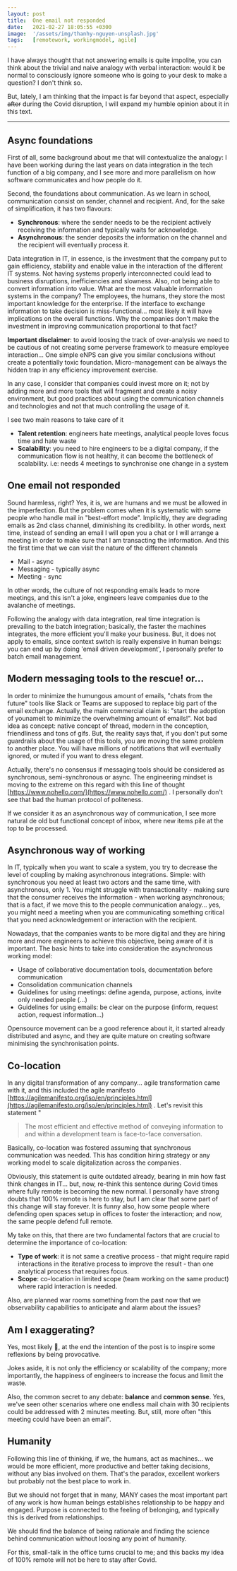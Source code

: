 ```yaml
---
layout: post
title:  One email not responded
date:   2021-02-27 18:05:55 +0300
image:  '/assets/img/thanhy-nguyen-unsplash.jpg'
tags:   [remotework, workingmodel, agile]
---
```

I have always thought that not answering emails is quite impolite, you can think about the trivial and naive analogy with verbal interaction: would it be normal to consciously ignore someone who is going to your desk to make a question? I don't think so.

But, lately, I am thinking that the impact is far beyond that aspect, especially ~~after~~ during the Covid disruption, I will expand my humble opinion about it in this text.

---

## Async foundations

First of all, some background about me that will contextualize the analogy: I have been working during the last years on data integration in the tech function of a big company, and I see more and more parallelism on how software communicates and how people do it. 

Second, the foundations about communication. As we learn in school, communication consist on sender, channel and recipient. And, for the sake of simplification, it has two flavours:

- **Synchronous**: where the sender needs to be the recipient actively receiving the information and typically waits for acknowledge.
- **Asynchronous**: the sender deposits the information on the channel and the recipient will eventually process it.

Data integration in IT, in essence, is the investment that the company put to gain efficiency, stability and enable value in the interaction of the different IT systems. Not having systems properly interconnected could lead to business disruptions, inefficiencies and slowness. Also, not being able to convert information into value. What are the most valuable information systems in the company? The employees, the humans, they store the most important knowledge for the enterprise. If the interface to exchange information to take decision is miss-functional... most likely it will have implications on the overall functions. Why the companies don't make the investment in improving communication proportional to that fact? 

**Important disclaimer**: to avoid loosing the track of over-analysis we need to be cautious of not creating some perverse framework to measure employee interaction... One simple eNPS can give you similar conclusions without create a potentially toxic foundation. Micro-management can be always the hidden trap in any efficiency improvement exercise.

In any case, I consider that companies could invest more on it; not by adding more and more tools that will fragment and create a noisy environment, but good practices about using the communication channels and technologies and not that much controlling the usage of it. 

I see two main reasons to take care of it

- **Talent retention**: engineers hate meetings, analytical people loves focus time and hate waste
- **Scalability**: you need to hire engineers to be a digital company, if the communication flow is not healthy, it can become the bottleneck of scalability. i.e: needs 4 meetings to synchronise one change in a system

## One email not responded

Sound harmless, right? Yes, it is, we are humans and we must be allowed in the imperfection. But the problem comes when it is systematic with some people who handle mail in "best-effort mode". Implicitly, they are degrading emails as 2nd class channel, diminishing its credibility. In other words, next time, instead of sending an email I will open you a chat or I will arrange a meeting in order to make sure that I am transacting the information. And this the first time that we can visit the nature of the different channels

- Mail - async
- Messaging  - typically async
- Meeting - sync

In other words, the culture of not responding emails leads to more meetings, and this isn't a joke, engineers leave companies due to the avalanche of meetings.

Following the analogy with data integration, real time integration is prevailing to the batch integration; basically, the faster the machines integrates, the more efficient you'll make your business. But, it does not apply to emails, since context switch is really expensive in human beings: you can end up by doing 'email driven development', I personally prefer to batch email management.

## Modern messaging tools to the rescue! or...

In order to minimize the humungous amount of emails, "chats from the future" tools like Slack or Teams are supposed to replace big part of the email exchange. Actually, the main commercial claim is: "start the adoption of younameit to minimize the overwhelming amount of emails!". Not bad idea as concept: native concept of thread, modern in the conception, friendliness and tons of gifs. But, the reality says that, if you don't put some guardrails about the usage of this tools, you are moving the same problem to another place. You will have millions of notifications that will eventually ignored, or muted if you want to dress elegant.

Actually, there's no consensus if messaging tools should be considered as synchronous, semi-synchronous or async. The engineering mindset is moving to the extreme on this regard with this line of thought  [https://www.nohello.com/](https://www.nohello.com/) . I personally don't see that bad the human protocol of politeness.

If we consider it as an asynchronous way of communication, I see more natural de old but functional concept of inbox,  where new items pile at the top to be processed.

## Asynchronous way of working

In IT, typically when you want to scale a system, you try to decrease the level of coupling by making asynchronous integrations. Simple: with synchronous you need at least two actors and the same time, with asynchronous, only 1. You might struggle with transactionality - making sure that the consumer receives the information - when working asynchronous; that is a fact, if we move this to the people communication analogy... yes, you might need a meeting when you are communicating something critical that you need acknowledgement or interaction with the recipient.

Nowadays, that the companies wants to be more digital and they are hiring more and more engineers to achieve this objective, being aware of it is important. The basic hints to take into consideration the asynchronous working model:

- Usage of collaborative documentation tools, documentation before communication
- Consolidation communication channels
- Guidelines for using meetings: define agenda, purpose, actions, invite only needed people (...)
- Guidelines for using emails: be clear on the purpose (inform, request action, request information...)

Opensource movement can be a good reference about it, it started already distributed and async, and they are quite mature on creating software minimising the synchronisation points.

## Co-location

In any digital transformation of any company... agile transformation came with it, and this included the agile manifesto [https://agilemanifesto.org/iso/en/principles.html](https://agilemanifesto.org/iso/en/principles.html) . Let's revisit this statement "

> The most efficient and effective method of conveying information to and within a development team is face-to-face conversation.

Basically, co-location was fostered assuming that synchronous communication was needed. This has condition hiring strategy or any working model to scale digitalization across the companies.

Obviously, this statement is quite outdated already, bearing in min how fast think changes in IT... but, now, re-think this sentence during Covid times where fully remote is becoming the new normal. I personally have strong doubts that 100% remote is here to stay, but I am clear that some part of this change will stay forever. It is funny also, how some people where defending open spaces setup in offices to foster the interaction; and now, the same people defend full remote.

My take on this, that there are two fundamental factors that are crucial to determine the importance of co-location:

- **Type of work**: it is not same a creative process - that might require rapid interactions in the iterative process to improve the result -  than one analytical process that requires focus.
- **Scope**: co-location in limited scope (team working on the same product) where rapid interaction is needed.

Also, are planned war rooms something from the past now that we observability capabilities to anticipate and alarm about the issues?

## Am I exaggerating?

Yes, most likely 🙂, at the end the intention of the post is to inspire some reflexions by being provocative.

Jokes aside, it is not only the efficiency or scalability of the company; more importantly, the happiness of engineers to increase the focus and limit the waste.

Also, the common secret to any debate: **balance** and **common sense**. Yes, we've seen other scenarios where one endless mail chain with 30 recipients could be addressed with 2 minutes meeting. But, still, more often "this meeting could have been an email".

## Humanity

Following this line of thinking, if we, the humans, act as machines... we would be more efficient, more productive and better taking decisions, without any bias involved on them. That's the paradox, excellent workers but probably not the best place to work in.

But we should not forget that in many, MANY cases the most important part of any work is how human beings establishes relationship to be happy and engaged. Purpose is connected to the feeling of belonging, and typically this is derived from relationships.

We should find the balance of being rationale and finding the science behind communication without loosing any point of humanity.

For this, small-talk in the office turns crucial to me; and this backs my idea of 100% remote will not be here to stay after Covid.

